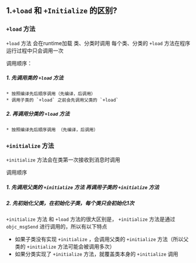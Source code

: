 ## 1.`+load` 和 `+Initialize` 的区别? 

### `+load` 方法
`+load` 方法 会在runtime加载 类、分类时调用
每个类、分类的 `+load` 方法在程序运行过程中只会调用一次

调用顺序：

##### 1. 先调用类的 `+load` 方法
    * 按照编译先后顺序调用（先编译，后调用）
    * 调用子类的 `+load` 之前会先调用父类的 `+load`

##### 2. 再调用分类的 `+load` 方法
    * 按照编译先后顺序调用 （先编译，后调用）

### `+initialize` 方法

`+initialize` 方法会在类第一次接收到消息时调用

调用顺序

##### 1. 先调用父类的 `+initialize` 方法 再调用子类的 `+initialize` 方法

##### 2. 先初始化父类，在初始化子类，每个类只会初始化1次

 `+initialize` 方法 和 `+load` 方法的很大区别是，  `+initialize` 方法是通过 `objc_msgSend` 进行调用的，所以有以下特点
 
 * 如果子类没有实现  `+initialize` ，会调用父类的  `+initialize` 方法（所以父类的 `+initialize` 方法可能会被调用多次）
 * 如果分类实现了  `+initialize` 方法，就覆盖类本身的  `+initialize` 调用

 

